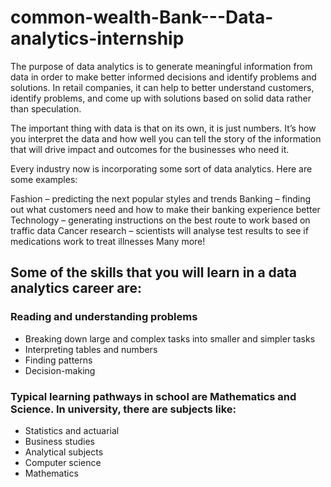 # common-wealth-Bank---Data-analytics-internship
The purpose of data analytics is to generate meaningful information from data in order to make better informed decisions and identify problems and solutions.  In retail companies, it can help to better understand customers, identify problems, and come up with solutions based on solid data rather than speculation. 

The important thing with data is that on its own, it is just numbers. It’s how you interpret the data and how well you can tell the story of the information that will drive impact and outcomes for the businesses who need it.

Every industry now is incorporating some sort of data analytics. Here are some examples:

Fashion – predicting the next popular styles and trends
Banking – finding out what customers need and how to make their banking experience better
Technology – generating instructions on the best route to work based on traffic data
Cancer research – scientists will analyse test results to see if medications work to treat illnesses
Many more!

## Some of the skills that you will learn in a data analytics career are:

### Reading and understanding problems
- Breaking down large and complex tasks into smaller and simpler tasks
- Interpreting tables and numbers
- Finding patterns
- Decision-making

### Typical learning pathways in school are Mathematics and Science. In university, there are subjects like:

- Statistics and actuarial
- Business studies
- Analytical subjects
- Computer science
- Mathematics
